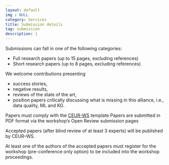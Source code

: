```yaml
---
layout: default
img : NULL
category: Services
title: Submission details
tag: submission
description: |
---
```

Submissions can fall in one of the following categories:
- Full research papers (up to 15 pages, excluding references)
- Short research papers (up to 8 pages, excluding references)

We welcome contributions presenting
- success stories,
- negative results, 
- reviews of the state of the art, 
- position papers critically discussing what is missing in this alliance, i.e., data quality, ML and KG.

Papers must comply with the [CEUR-WS](http://ceur-ws.org/Vol-XXX/CEURART.zip) template
Papers are submitted in PDF format via the workshop’s Open Review submission pages

Accepted papers (after blind review of at least 3 experts) will be published by CEUR–WS.

At least one of the authors of the accepted papers must register for the workshop (pre-conference only option) to be included into the workshop proceedings.